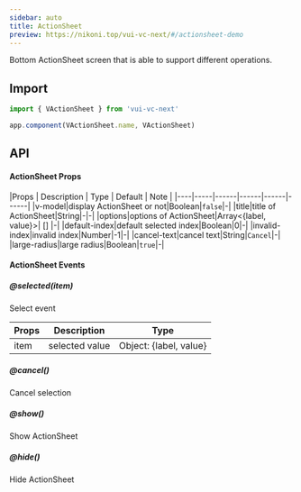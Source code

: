```yaml
---
sidebar: auto
title: ActionSheet
preview: https://nikoni.top/vui-vc-next/#/actionsheet-demo
---
```


Bottom ActionSheet screen that is able to support different operations.

## Import

```js
import { VActionSheet } from 'vui-vc-next'

app.component(VActionSheet.name, VActionSheet)
```


## API

#### ActionSheet Props
|Props | Description | Type | Default | Note |
|----|-----|------|------|------|------|
|v-model|display ActionSheet or not|Boolean|`false`|-|
|title|title of ActionSheet|String|-|-|
|options|options of ActionSheet|Array<{label, value}>| [] |-|
|default-index|default selected index|Boolean|0|-|
|invalid-index|invalid index|Number|-1|-|
|cancel-text|cancel text|String|`Cancel`|-|
|large-radius|large radius|Boolean|`true`|-|

#### ActionSheet Events

##### @selected(item)
Select event

|Props | Description | Type |
|----|-----|------|
|item|selected value|Object: {label, value}|

##### @cancel()

Cancel selection

##### @show()

Show ActionSheet

##### @hide()

Hide ActionSheet
